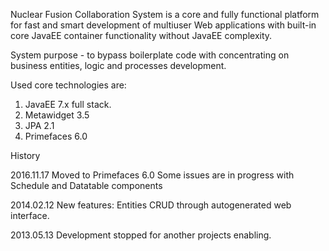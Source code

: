 Nuclear Fusion Collaboration System is a core and fully functional platform
for fast and smart development of multiuser Web applications
with built-in core JavaEE container functionality without JavaEE complexity.

System purpose - to bypass boilerplate code with concentrating on business entities, logic and processes development.

Used core technologies are:
1. JavaEE 7.x full stack.
2. Metawidget 3.5
3. JPA 2.1
4. Primefaces 6.0

History

2016.11.17
Moved to Primefaces 6.0
Some issues are in progress with Schedule and Datatable components

2014.02.12
New features:
Entities CRUD through autogenerated web interface.

2013.05.13
Development stopped for another projects enabling.
